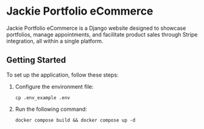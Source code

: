 # Jackie Portfolio eCommerce

Jackie Portfolio eCommerce is a Django website designed to showcase portfolios, manage appointments, and facilitate product sales through Stripe integration, all within a single platform.

## Getting Started
To set up the application, follow these steps:

1. Configure the environment file:
   ```
   cp .env_example .env
   ```

2. Run the following command:
   ```
   docker compose build && docker compose up -d
   ```
